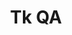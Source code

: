---
layout: home
title: Tk QA
titleTemplate: Tk QA

hero:
  name: Tk QA
  tagline: 问答形式前端知识库
  image:
    src: /banner.svg
    alt: Tk QA
  actions:
    - theme: brand
      text: 开始阅读
      link: /pages/
    - theme: alt
      text: GitHub
      link: https://github.com/Asplitline
features:
  - icon:
      src: /icon/tech-qa.svg
      class: feature-icon
    title: QA - 知识点
    details: 前端基础知识、计算机网络、开放性问题
    link: /pages/qa/
    linkText: 前往
  - icon:
      src: /icon/test.svg
      class: feature-icon
    title: QA - 代码实践
    details: 通过代码答疑。
    link: /pages/practice/
    linkText: 前往
---